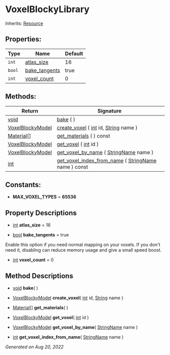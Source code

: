 # VoxelBlockyLibrary

Inherits: [Resource](https://docs.godotengine.org/en/stable/classes/class_resource.html)




## Properties: 


Type    | Name                               | Default 
------- | ---------------------------------- | --------
`int`   | [atlas_size](#i_atlas_size)        | 16      
`bool`  | [bake_tangents](#i_bake_tangents)  | true    
`int`   | [voxel_count](#i_voxel_count)      | 0       
<p></p>

## Methods: 


Return                                                                              | Signature                                                                                                                                                                                     
----------------------------------------------------------------------------------- | ----------------------------------------------------------------------------------------------------------------------------------------------------------------------------------------------
[void](#)                                                                           | [bake](#i_bake) ( )                                                                                                                                                                           
[VoxelBlockyModel](VoxelBlockyModel.md)                                             | [create_voxel](#i_create_voxel) ( [int](https://docs.godotengine.org/en/stable/classes/class_int.html) id, [String](https://docs.godotengine.org/en/stable/classes/class_string.html) name )  
[Material[]](https://docs.godotengine.org/en/stable/classes/class_material[].html)  | [get_materials](#i_get_materials) ( ) const                                                                                                                                                   
[VoxelBlockyModel](VoxelBlockyModel.md)                                             | [get_voxel](#i_get_voxel) ( [int](https://docs.godotengine.org/en/stable/classes/class_int.html) id )                                                                                         
[VoxelBlockyModel](VoxelBlockyModel.md)                                             | [get_voxel_by_name](#i_get_voxel_by_name) ( [StringName](https://docs.godotengine.org/en/stable/classes/class_stringname.html) name )                                                         
[int](https://docs.godotengine.org/en/stable/classes/class_int.html)                | [get_voxel_index_from_name](#i_get_voxel_index_from_name) ( [StringName](https://docs.godotengine.org/en/stable/classes/class_stringname.html) name ) const                                   
<p></p>

## Constants: 

- **MAX_VOXEL_TYPES** = **65536**

## Property Descriptions

- [int](https://docs.godotengine.org/en/stable/classes/class_int.html)<span id="i_atlas_size"></span> **atlas_size** = 16


- [bool](https://docs.godotengine.org/en/stable/classes/class_bool.html)<span id="i_bake_tangents"></span> **bake_tangents** = true

Enable this option if you need normal mapping on your voxels. If you don't need it, disabling can reduce memory usage and give a small speed boost.

- [int](https://docs.godotengine.org/en/stable/classes/class_int.html)<span id="i_voxel_count"></span> **voxel_count** = 0


## Method Descriptions

- [void](#)<span id="i_bake"></span> **bake**( ) 


- [VoxelBlockyModel](VoxelBlockyModel.md)<span id="i_create_voxel"></span> **create_voxel**( [int](https://docs.godotengine.org/en/stable/classes/class_int.html) id, [String](https://docs.godotengine.org/en/stable/classes/class_string.html) name ) 


- [Material[]](https://docs.godotengine.org/en/stable/classes/class_material[].html)<span id="i_get_materials"></span> **get_materials**( ) 


- [VoxelBlockyModel](VoxelBlockyModel.md)<span id="i_get_voxel"></span> **get_voxel**( [int](https://docs.godotengine.org/en/stable/classes/class_int.html) id ) 


- [VoxelBlockyModel](VoxelBlockyModel.md)<span id="i_get_voxel_by_name"></span> **get_voxel_by_name**( [StringName](https://docs.godotengine.org/en/stable/classes/class_stringname.html) name ) 


- [int](https://docs.godotengine.org/en/stable/classes/class_int.html)<span id="i_get_voxel_index_from_name"></span> **get_voxel_index_from_name**( [StringName](https://docs.godotengine.org/en/stable/classes/class_stringname.html) name ) 


_Generated on Aug 20, 2022_
